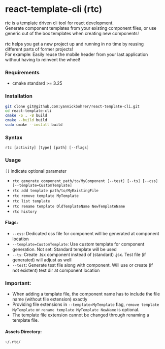 # react-template-cli (rtc)

rtc is a template driven cli tool for react development.\
Generate component templates from your existing component files, or use generic out of the box templates when creating new components!\
\
rtc helps you get a new project up and running in no time by reusing different parts of former projects!\
For example: Easily reuse the mobile header from your last application without having to reinvent the wheel!

### Requirements
- cmake standard >= 3.25

### Installation
```bash
git clone git@github.com:yannickbohrer/react-template-cli.git
cd react-template-cli
cmake -S . -B build
cmake --build build
sudo cmake --install build
```

### Syntax 
`rtc [activity] [type] [path] [--flags]`

### Usage
`[]` indicate optional parameter
- `rtc generate component path/to/MyComponent [--test] [--ts] [--css] [--template=CustomTemplate]`
- `rtc add template path/to/MyExistingFile`
- `rtc remove template MyTemplate`
- `rtc list template`
- `rtc rename template OldTemplateName NewTemplateName`
- `rtc history`

#### Flags:
- `--css`: Dedicated css file for component will be generated at component location
- `--template=CustomTemplate`: Use custom template for component generation. Not set: Standard template will be used
- `--ts`: Create .tsx component instead of (standard) .jsx. Test file (if generated) will adjust as well
- `--test`: Generate test file along with component. Will use or create (if not existent) test dir at component location 

### Important:
- When adding a template file, the component name has to include the file name (without file extension) exactly
- Providing file extensions in `--template=MyTemplate` flag, `remove template MyTemplate` or `rename template MyTemplate NewName` is optional.
- The template file extension cannot be changed through renaming a template file.

#### Assets Directory:
```bash
~/.rtc/
```
